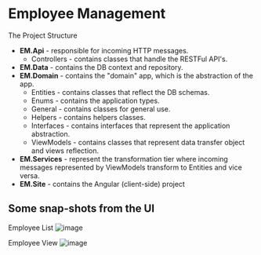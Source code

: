# Employee Management

The Project Structure
- **EM.Api** - responsible for incoming HTTP messages.
    - Controllers - contains classes that handle the RESTFul API's.
- **EM.Data** - contains the DB context and repository.
- **EM.Domain** - contains the "domain" app, which is the abstraction of the app.
  - Entities - contains classes that reflect the DB schemas. 
  - Enums - contains the application types. 
  - General - contains classes for general use. 
  - Helpers - contains helpers classes.
  - Interfaces - contains interfaces that represent the application abstraction. 
  - ViewModels - contains classes that represent data transfer object and views reflection.
- **EM.Services** - represent the transformation tier where incoming messages represented by ViewModels transform to Entities and vice versa.
- **EM.Site** - contains the Angular (client-side) project

## Some snap-shots from the UI
Employee List
![image](https://user-images.githubusercontent.com/426076/219906295-b98555e5-3d2d-4aec-8d3d-5525108d71eb.png)

Employee View
![image](https://user-images.githubusercontent.com/426076/219906486-56bb7394-ec61-4114-8490-a117e4faebbb.png)
